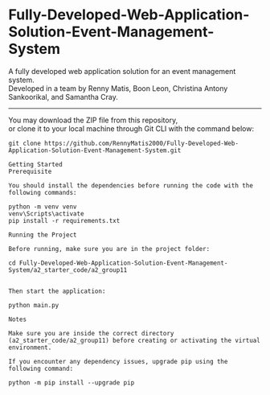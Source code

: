 # Fully-Developed-Web-Application-Solution-Event-Management-System

A fully developed web application solution for an event management system.  
Developed in a team by Renny Matis, Boon Leon, Christina Antony Sankoorikal, and Samantha Cray.

---

You may download the ZIP file from this repository,  
or clone it to your local machine through Git CLI with the command below:

```git
git clone https://github.com/RennyMatis2000/Fully-Developed-Web-Application-Solution-Event-Management-System.git

Getting Started
Prerequisite

You should install the dependencies before running the code with the following commands:

python -m venv venv
venv\Scripts\activate
pip install -r requirements.txt

Running the Project

Before running, make sure you are in the project folder:

cd Fully-Developed-Web-Application-Solution-Event-Management-System/a2_starter_code/a2_group11


Then start the application:

python main.py

Notes

Make sure you are inside the correct directory (a2_starter_code/a2_group11) before creating or activating the virtual environment.

If you encounter any dependency issues, upgrade pip using the following command:

python -m pip install --upgrade pip
